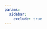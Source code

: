 ```yaml
---
params:
  sidebar:
    exclude: true
---
```


<script type="text/javascript" src="https://bibiandcocoswedding.rsvpify.com/embed"></script>
